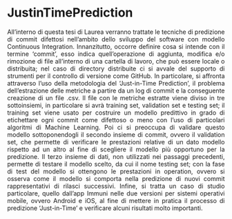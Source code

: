 # JustinTimePrediction

<p align='justify'> All’interno di questa tesi di Laurea verranno trattate le tecniche di predizione di commit difettosi nell’ambito dello sviluppo del software con modello Continuous Integration.
Innanzitutto, occorre definire cosa si intende con il termine ‘commit’, esso indica quell’operazione di aggiunta, modifica e/o rimozione di file all’interno di una cartella di lavoro, che può essere locale o distribuita; nel caso di directory distribuite ci si avvale del supporto di strumenti per il controllo di versione come GitHub. 
In particolare, si affronta attraverso l’uso della metodologia del ‘Just-in-Time Prediction’, il problema dell’estrazione delle metriche a partire da un log di commit e la conseguente creazione di un file .csv. Il file con le metriche estratte viene diviso in tre sottoinsiemi, in particolare si avrà training set, validation set e testing set; il training set viene usato per costruire un modello predittivo in grado di etichettare ogni commit come difettoso o meno con l’uso di particolari algoritmi di Machine Learning.
Poi ci si preoccupa di validare questo modello sottoponendogli il secondo insieme di commit, ovvero il validation set, che permette di verificare le prestazioni relative di un dato modello rispetto ad un altro al fine di scegliere il modello più opportuno per la predizione. 
Il terzo insieme di dati, non utilizzati nei passaggi precedenti, permette di testare il modello scelto, da cui il nome testing set; con la fase di test del modello si ottengono le prestazioni in operation, ovvero si osserva come il modello si comporta nella predizione di nuovi commit rappresentativi di rilasci successivi.
Infine, si tratta un caso di studio particolare, quello dall’app Immuni nelle due versioni per sistemi operativi mobile, ovvero Android e iOS, al fine di mettere in pratica il processo di predizione ‘Just-in-Time’ e verificare alcuni risultati molto importanti. </p>
